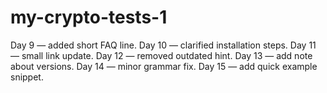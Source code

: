 # my-crypto-tests-1
Day 9 — added short FAQ line.
Day 10 — clarified installation steps.
Day 11 — small link update.
Day 12 — removed outdated hint.
Day 13 — add note about versions.
Day 14 — minor grammar fix.
Day 15 — add quick example snippet.
